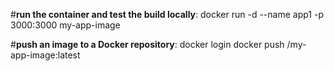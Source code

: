 #**run the container and test the build locally**:
docker run -d --name app1 -p 3000:3000 my-app-image

#**push an image to a Docker repository**:
docker login
docker push <my-docker-username>/my-app-image:latest
